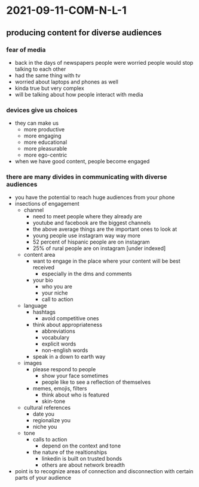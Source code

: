 # 2021-09-11-COM-N-L-1
## producing content for diverse audiences
### fear of media
- back in the days of newspapers people were worried people would stop talking to each other
- had the same thing with tv
- worried about laptops and phones as well
- kinda true but very complex
- will be talking about how people interact with media

### devices give us choices 
- they can make us
  - more productive
  - more engaging
  - more educational
  - more pleasurable 
  - more ego-centric
- when we have good content, people become engaged

### there are many divides in communicating with diverse audiences
- you have the potential to reach huge audiences from your phone
- insections of engagement
  - channel 
    - need to meet people where they already are
    - youtube and facebook are the biggest channels
    - the above average things are the important ones to look at 
    - young people use instagram way way more
    - 52 percent of hispanic people are on instagram 
    - 25% of rural people are on instagram [under indexed]
  - content area
    - want to engage in the place where your content will be best received
      - especially in the dms and comments
    - your bio
      - who you are
      - your niche
      - call to action
  - language
    - hashtags
      - avoid competitive ones
    - think about appropriateness
      - abbreviations
      - vocabulary
      - explicit words
      - non-english words
    - speak in a down to earth way
  - images
    - please respond to people
      - show your face sometimes
      - people like to see a reflection of themselves
    - memes, emojis, filters
      - think about who is featured
      - skin-tone
  - cultural references
    - date you
    - regionalize you 
    - niche you
  - tone
    - calls to action 
      - depend on the context and tone
    - the nature of the realtionships
      - linkedin is built on trusted bonds
      - others are about network breadth
- point is to recognize areas of connection and disconnection with certain parts of your audience
